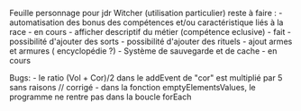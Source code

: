 Feuille personnage pour jdr Witcher (utilisation particulier)
reste à faire : 
    - automatisation des bonus des compétences et/ou caractéristique liés à la race - en cours
    - afficher descriptif du métier (compétence eclusive) - fait
    - possibilité d'ajouter des sorts
    - possibilité d'ajouter des rituels
    - ajout armes et armures ( encyclopédie ?)
    - Système de sauvegarde et de cache - en cours

Bugs: 
    - le ratio (Vol + Cor)/2 dans le addEvent de "cor" est multiplié par 5 sans raisons // corrigé
    - dans la fonction emptyElementsValues, le programme ne rentre pas dans la boucle forEach 